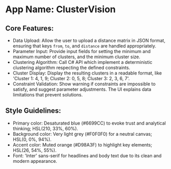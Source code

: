 # **App Name**: ClusterVision

## Core Features:

- Data Upload: Allow the user to upload a distance matrix in JSON format, ensuring that keys `from`, `to`, and `distance` are handled appropriately.
- Parameter Input: Provide input fields for setting the minimum and maximum number of clusters, and the minimum cluster size.
- Clustering Algorithm: Call C# API which implement a deterministic clustering algorithm respecting the defined constraints.
- Cluster Display: Display the resulting clusters in a readable format, like 'Cluster 1: 4, 1, 9; Cluster 2: 0, 5, 8; Cluster 3: 2, 3, 6, 7'.
- Constraint Validation: Show warning if constraints are impossible to satisfy, and suggest parameter adjustments. The UI explains data limitations that prevent solutions.

## Style Guidelines:

- Primary color: Desaturated blue (#6699CC) to evoke trust and analytical thinking; HSL(210, 33%, 60%).
- Background color: Very light grey (#F0F0F0) for a neutral canvas; HSL(0, 0%, 94%).
- Accent color: Muted orange (#D98A3F) to highlight key elements; HSL(26, 54%, 55%).
- Font: 'Inter' sans-serif for headlines and body text due to its clean and modern appearance.